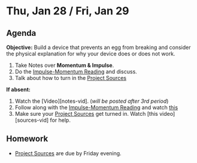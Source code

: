 Thu, Jan 28 / Fri, Jan 29
==================

Agenda
---------
**Objective:** Build a device that prevents an egg from breaking and consider the physical explanation for why your device does or does not work.

1. Take Notes over **Momentum & Impulse**.
2. Do the [Impulse-Momentum Reading][reading] and discuss.
3. Talk about how to turn in the  [Project Sources][sources]


**If absent:**

 1. Watch the [Video][notes-vid]. (*will be posted after 3rd period*)
 2. Follow along with the [Impulse-Momentum Reading][reading] and watch [this][reading-vid]
 3. Make sure your [Project Sources][sources] get turned in.  Watch [this video][sources-vid] for help.

Homework 
-------------
- [Project Sources][sources] are due by Friday evening.

[sources]: https://avon.schoology.com/assignment/4545023001
[reading]: 
[notes-vid]: 
[reading-vid]:
[sources-vid]:
<!--stackedit_data:
eyJoaXN0b3J5IjpbLTQyNzkwODk4NCwxMjkwMTE2NDAzLC0xMz
A3ODE1MDI5LDQ1MzMzNTgxOCwtNjYwOTUyNzkzLC0xMzcxMzE4
MDI5LC0xNzE5NTM4MTksLTk5MDAwMjUxNiwtMTMyNzYyNDE3Mi
wtNzk2NTA1ODQ1XX0=
-->